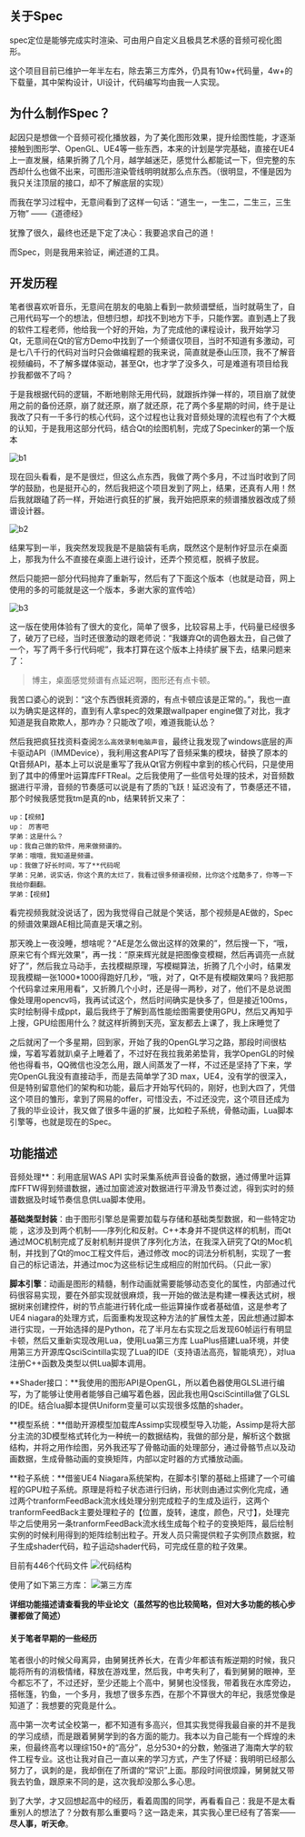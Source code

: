 ## 关于Spec

spec定位是能够完成实时渲染、可由用户自定义且极具艺术感的音频可视化图形。

这个项目目前已维护一年半左右，除去第三方库外，仍具有10w+代码量，4w+的下载量，其中架构设计，UI设计，代码编写均由我一人实现。

## 为什么制作Spec？

起因只是想做一个音频可视化播放器，为了美化图形效果，提升绘图性能，才逐渐接触到图形学、OpenGL、UE4等一些东西，本来的计划是学完基础，直接在UE4上一直发展，结果折腾了几个月，越学越迷茫，感觉什么都能试一下，但完整的东西却什么也做不出来，可图形渲染管线明明就那么点东西。（很明显，不懂是因为我只关注顶层的接口，却不了解底层的实现）

而我在学习过程中，无意间看到了这样一句话：“道生一，一生二，二生三，三生万物” ——《道德经》

犹豫了很久，最终也还是下定了决心：我要追求自己的道！

而Spec，则是我用来验证，阐述道的工具。

## 开发历程

​	笔者很喜欢听音乐，无意间在朋友的电脑上看到一款频谱壁纸，当时就萌生了，自己用代码写一个的想法，但想归想，却找不到地方下手，只能作罢。直到遇上了我的软件工程老师，他给我一个好的开始，为了完成他的课程设计，我开始学习Qt，无意间在Qt的官方Demo中找到了一个频谱仪项目，当时不知道有多激动，可是七八千行的代码对当时只会做编程题的我来说，简直就是泰山压顶，我不了解音视频编码，不了解多媒体驱动，甚至Qt，也才学了没多久，可是难道有项目给我抄我都做不了吗？

​	于是我根据代码的逻辑，不断地剔除无用代码，就跟拆炸弹一样的，项目崩了就使用之前的备份还原，崩了就还原，崩了就还原，花了两个多星期的时间，终于是让我改了只有一千多行的核心代码，这个过程也让我对音频处理的流程也有了个大概的认知，于是我用这部分代码，结合Qt的绘图机制，完成了Specinker的第一个版本

![b1](https://github.com/Italink/Italink-s-Undergraduate-Design/raw/master/src/%E7%89%88%E6%9C%AC1.png)

​	现在回头看看，是不是很烂，但这么点东西，我做了两个多月，不过当时收到了同学的鼓励，也是挺开心的，然后我把这个项目发到了网上，结果，还真有人用！然后我就跟磕了药一样，开始进行疯狂的扩展，我开始把原来的频谱播放器改成了频谱设计器。

![b2](https://github.com/Italink/Italink-s-Undergraduate-Design/raw/master/src/%E7%89%88%E6%9C%AC2.png)

​	结果写到一半，我突然发现我是不是脑袋有毛病，既然这个是制作好显示在桌面上，那我为什么不直接在桌面上进行设计，还弄个预览框，脱裤子放屁。

​	然后只能把一部分代码抛弃了重新写，然后有了下面这个版本（也就是动音，网上使用的多的可能就是这一个版本，多谢大家的宣传哈）

![b3](https://github.com/Italink/Italink-s-Undergraduate-Design/raw/master/src/%E7%89%88%E6%9C%AC3.png)

​	这一版在使用体验有了很大的变化，简单了很多，比较容易上手，代码量已经很多了，破万了已经，当时还很激动的跟老师说：“我嫌弃Qt的调色器太丑，自己做了一个，写了两千多行代码呢”，我本打算在这个版本上持续扩展下去，结果问题来了：

> 博主，桌面感觉频谱有点延迟啊，图形还有点卡顿。

​	我苦口婆心的说到：“这个东西很耗资源的，有点卡顿应该是正常的。”，我也一直以为确实是这样的，直到有人拿spec的效果跟wallpaper engine做了对比，我才知道是我自欺欺人，那咋办？只能改了呗，难道我能认怂？

​	然后我把疯狂找资料查阅`怎么高效录制电脑声音`，最终让我发现了windows底层的声卡驱动API（IMMDevice），我利用这套API写了音频采集的模块，替换了原本的Qt音频API，基本上可以说是重写了我从Qt官方例程中拿到的核心代码，只是使用到了其中的傅里叶运算库FFTReal。之后我使用了一些信号处理的技术，对音频数据进行平滑，音频的节奏感可以说是有了质的飞跃！延迟没有了，节奏感还不错，那个时候我感觉我tm是真的nb，结果转折又来了：

    up：【视频】
    up： 厉害吧
    学弟：这是什么？
    up：我自己做的软件，用来做频谱的。
    学弟：哦哦，我知道是频谱。
    up：我做了好长时间，写了**代码呢
    学弟：兄弟，说实话，你这个真的太烂了，我看过很多频谱视频，比你这个炫酷多了，你等一下我给你翻翻。
    学弟：【视频】

​	看完视频我就没说话了，因为我觉得自己就是个笑话，那个视频是AE做的，Spec的频谱效果跟AE相比简直是天壤之别。

​	那天晚上一夜没睡，想啥呢？“AE是怎么做出这样的效果的”，然后搜一下，“哦，原来它有个辉光效果”，再一找：“原来辉光就是把图像变模糊，然后再调亮一点就好了”，然后我立马动手，去找模糊原理，写模糊算法，折腾了几个小时，结果发现我模糊一张1000*1000得跑好几秒，“哦，对了，Qt不是有模糊效果吗？我把那个代码拿过来用用看”，又折腾几个小时，还是得一两秒，对了，他们不是总说图像处理用opencv吗，我再试试这个，然后时间确实是快多了，但是接近100ms，实时绘制得卡成ppt，最后我终于了解到高性能绘图需要使用GPU，然后又再知乎上搜，GPU绘图用什么？就这样折腾到天亮，室友都去上课了，我上床睡觉了

​	之后就闲了一个多星期，回到家，开始了我的OpenGL学习之路，那段时间很枯燥，写着写着就趴桌子上睡着了，不过好在我拉我弟弟垫背，我学OpenGL的时候他也得看书，QQ微信也没怎么用，跟人间蒸发了一样，不过还是坚持了下来，学完OpenGL我没有直接动手，而是去简单学了3D max，UE4，没有学的很深入，但是特别留意他们的架构和功能，最后才开始写代码的，刚好，也到大四了，凭借这个项目的雏形，拿到了网易的offer，可惜没去，不过还没完，这个项目还成为了我的毕业设计，我又做了很多牛逼的扩展，比如粒子系统，骨骼动画，Lua脚本引擎等，也就是现在的Spec。

## 功能描述

音频处理**：利用底层WAS API 实时采集系统声音设备的数据，通过傅里叶运算库FFTW得到频谱数据，通过加窗滤波对数据进行平滑及节奏过滤，得到实时的频谱数据及时域节奏信息供Lua脚本使用。

**基础类型封装**：由于图形引擎总是需要加载与存储和基础类型数据，和一些特定功能 ，这涉及到两个机制——序列化和反射。C++本身并不提供这样的机制，而Qt通过MOC机制完成了反射机制并提供了序列化方法，在我深入研究了Qt的Moc机制，并找到了Qt的moc工程文件后，通过修改 moc的词法分析机制，实现了一套自己的标记语法，并通过moc为这些标记生成相应的附加代码。（只此一家）

**脚本引擎**：动画是图形的精髓，制作动画就需要能够动态变化的属性，内部通过代码很容易实现，要在外部实现就很麻烦，我一开始的做法是构建一棵表达式树，根据树来创建控件，树的节点能进行转化成一些运算操作或者基础值，这是参考了UE4 niagara的处理方式，后面重构发现这种方法的扩展性太差，因此想通过脚本进行实现，一开始选择的是Python，花了半月左右实现之后发现60帧运行有明显卡顿，然后又重新实现改用Lua，使用Lua第三方库 LuaPlus搭建Lua环境，并使用第三方开源库QsciScintilla实现了Lua的IDE（支持语法高亮，智能填充），对lua注册C++函数及类型以供Lua脚本调用。

**Shader接口：**我使用的图形API是OpenGL，所以着色器使用GLSL进行编写，为了能够让使用者能够自己编写着色器，因此我也用QsciScintilla做了GLSL的IDE。结合lua脚本提供Uniform变量可以实现很多炫酷的shader。

**模型系统：**借助开源模型加载库Assimp实现模型导入功能，Assimp是将大部分主流的3D模型格式转化为一种统一的数据结构，我做的部分是，解析这个数据结构，并将之用作绘图，另外我还写了骨骼动画的处理部分，通过骨骼节点以及动画数据，生成骨骼动画的变换矩阵，内部以定时器的方式播放动画。

**粒子系统：**借鉴UE4 Niagara系统架构，在脚本引擎的基础上搭建了一个可编程的GPU粒子系统。原理是将粒子状态进行归纳，形状则由通过实例化完成，通过两个tranformFeedBack流水线处理分别完成粒子的生成及运行，这两个tranformFeedBack主要处理粒子的【位置，旋转，速度，颜色，尺寸】，处理完毕之后使用另一条tranformFeedBack流水线生成每个粒子的变换矩阵，最后绘制实例的时候利用得到的矩阵绘制出粒子。开发人员只需提供粒子实例顶点数据，粒子生成shader代码，粒子运动shader代码，可完成任意的粒子效果。

目前有446个代码文件
![代码结构](https://github.com/Italink/Italink-s-Undergraduate-Design/raw/master/src/%E4%BB%A3%E7%A0%81%E7%BB%93%E6%9E%84.png)

使用了如下第三方库：
![第三方库](https://github.com/Italink/Italink-s-Undergraduate-Design/raw/master/src/%E7%AC%AC%E4%B8%89%E6%96%B9%E5%BA%93.png)


**详细功能描述请查看我的毕业论文（虽然写的也比较简略，但对大多功能的核心步骤都做了简述）**



#### 关于笔者早期的一些经历

笔者很小的时候父母离异，由舅舅抚养长大，在青少年都该有叛逆期的时候，我只能将所有的消极情绪，释放在游戏里，然后我，中考失利了，看到舅舅的眼神，至今都忘不了，不过还好，至少还能上个高中，舅舅也没怪我，带着我在水库旁边，搭帐篷，钓鱼，一个多月，我想了很多东西，在那个不算很大的年纪，我感觉像是知道了：我想要的究竟是什么。

高中第一次考试全校第一，都不知道有多高兴，但其实我觉得我最自豪的并不是我的学习成绩，而是跟着舅舅学到的各方面的能力。我本以为自己能有一个辉煌的未来，但最终高考以理综150+的“高分”，总分530+的分数，勉强进了海南大学的软件工程专业。这也让我对自己一直以来的学习方式，产生了怀疑：我明明已经那么努力了，讽刺的是，我却倒在了所谓的“常识”上面。那段时间很烦躁，舅舅就又带我去钓鱼，跟原来不同的是，这次我却没那么多心思。

到了大学，才又回想起高中的经历，看着周围的同学，再看看自己：我是不是太看重别人的想法了？分数有那么重要吗？这一路走来，其实我心里已经有了答案——**尽人事，听天命**。





